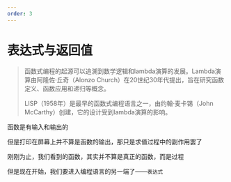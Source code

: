 ```yaml
---
order: 3
---
```

# 表达式与返回值

> 函数式编程的起源可以追溯到数学逻辑和lambda演算的发展。Lambda演算由阿隆佐·丘奇（Alonzo Church）在20世纪30年代提出，旨在研究函数定义、函数应用和递归等概念。
>
> LISP（1958年）是最早的函数式编程语言之一，由约翰·麦卡锡（John McCarthy）创建，它的设计受到lambda演算的影响。

函数是有输入和输出的

但是打印在屏幕上并不算是函数的输出，那只是求值过程中的副作用罢了

刚刚为止，我们看到的函数，其实并不算是真正的函数，而是过程

但是现在开始，我们要进入编程语言的另一端了——`表达式`
